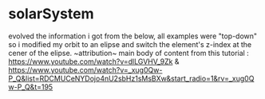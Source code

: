 # solarSystem
evolved the information i got from the below, all examples were "top-down" so i modified my orbit to an elipse and switch the element's z-index at the cener of the elipse. 
~attribution~
main body of content from this tutorial : https://www.youtube.com/watch?v=dlLGVHV_9Zk
&
https://www.youtube.com/watch?v=_xug0Qw-P_Q&list=RDCMUCeNYDojo4nU2sbHz1sMsBXw&start_radio=1&rv=_xug0Qw-P_Q&t=195


